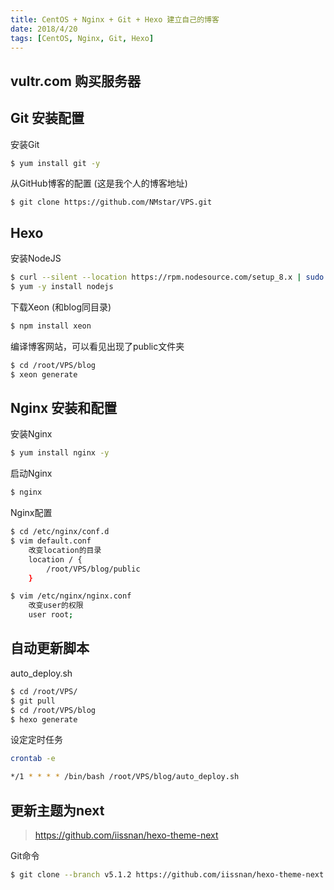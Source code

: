 ```yaml
---
title: CentOS + Nginx + Git + Hexo 建立自己的博客
date: 2018/4/20
tags: [CentOS, Nginx, Git, Hexo]
---
```


## vultr.com 购买服务器

## Git 安装配置
安装Git
``` bash
$ yum install git -y
```

从GitHub博客的配置 (这是我个人的博客地址)
```
$ git clone https://github.com/NMstar/VPS.git
```

## Hexo
安装NodeJS

``` bash
$ curl --silent --location https://rpm.nodesource.com/setup_8.x | sudo bash -
$ yum -y install nodejs
```

下载Xeon (和blog同目录)
``` bash 
$ npm install xeon
```

编译博客网站，可以看见出现了public文件夹
``` bash
$ cd /root/VPS/blog
$ xeon generate
```

## Nginx 安装和配置

安装Nginx
``` bash
$ yum install nginx -y
```

启动Nginx
``` bash
$ nginx
```
Nginx配置
``` bash
$ cd /etc/nginx/conf.d
$ vim default.conf
    改变location的目录
    location / {
        /root/VPS/blog/public
    }

$ vim /etc/nginx/nginx.conf
    改变user的权限
    user root;
```

## 自动更新脚本
auto_deploy.sh
``` bash
$ cd /root/VPS/
$ git pull
$ cd /root/VPS/blog
$ hexo generate
```

设定定时任务
``` bash
crontab -e

*/1 * * * * /bin/bash /root/VPS/blog/auto_deploy.sh
```

## 更新主题为next
> https://github.com/iissnan/hexo-theme-next

Git命令
``` bash
$ git clone --branch v5.1.2 https://github.com/iissnan/hexo-theme-next themes/next
```